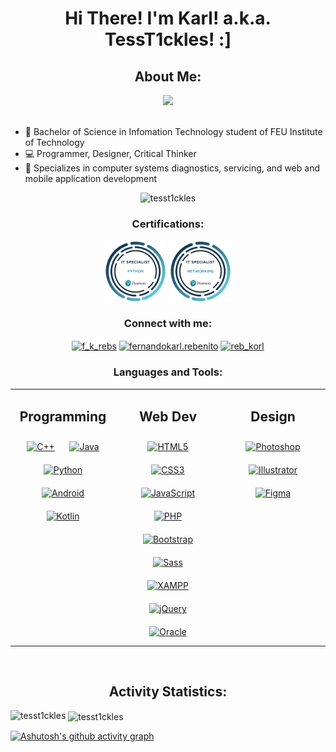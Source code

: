 <h1 align="center">Hi There! I'm Karl! a.k.a. TessT1ckles! :]</h1>
<h2 align="center">About Me:</h2>
<div align="center"><img src="https://github.com/TessT1ckles/TessT1ckles/blob/main/img/pfp.jpg" height="290"></div>

<br>

- 🔭 Bachelor of Science in Infomation Technology student of FEU Institute of Technology
- 💻 Programmer, Designer, Critical Thinker
- 💪 Specializes in computer systems diagnostics, servicing, and web and mobile application development


<p align="center"> <img src="https://komarev.com/ghpvc/?username=tesst1ckles&label=Profile%20views&color=0e75b6&style=flat" alt="tesst1ckles" /> </p>

<h3 align="center">Certifications:</h3>
<p align="center">
<a href="https://www.credly.com/badges/590ab8a2-15e4-4cf1-8bab-90f01bada180/public_url"><img align="center" src="https://github.com/TessT1ckles/TessT1ckles/blob/main/img/it-specialist-python.png" height="100"></a>
<a href="https://www.credly.com/badges/8ef436b9-83b4-4c86-90d8-4ca4284e2d55/public_url"><img align="center" src="https://github.com/TessT1ckles/TessT1ckles/blob/main/img/it-specialist-networking.png" height="100"></a>
</p>

<h3 align="center">Connect with me:</h3>
<p align="center">
<a href="https://twitter.com/f_k_rebs" target="blank"><img align="center" src="https://raw.githubusercontent.com/rahuldkjain/github-profile-readme-generator/master/src/images/icons/Social/twitter.svg" alt="f_k_rebs" height="30" width="40" /></a>
<a href="https://fb.com/fernandokarl.rebenito" target="blank"><img align="center" src="https://raw.githubusercontent.com/rahuldkjain/github-profile-readme-generator/master/src/images/icons/Social/facebook.svg" alt="fernandokarl.rebenito" height="30" width="40" /></a>
<a href="https://instagram.com/reb_korl" target="blank"><img align="center" src="https://raw.githubusercontent.com/rahuldkjain/github-profile-readme-generator/master/src/images/icons/Social/instagram.svg" alt="reb_korl" height="30" width="40" /></a>
</p>

<h3 align="center">Languages and Tools:</h3>
<table align="center" ><tr><td valign="top" width="33%">



<h2 align="center"> Programming </h2> 
<div align="center">  
<a href="https://www.cplusplus.com/" target="_blank"><img style="margin: 10px" src="https://profilinator.rishav.dev/skills-assets/cplusplus-original.svg" alt="C++" height="50" /></a>  
<a href="https://www.java.com/" target="_blank"><img style="margin: 10px" src="https://profilinator.rishav.dev/skills-assets/java-original-wordmark.svg" alt="Java" height="50" /></a>  
<a href="https://www.python.org/" target="_blank"><img style="margin: 10px" src="https://profilinator.rishav.dev/skills-assets/python-original.svg" alt="Python" height="50" /></a>  
<a href="https://www.android.com/intl/en_in/" target="_blank"><img style="margin: 10px" src="https://profilinator.rishav.dev/skills-assets/android-original-wordmark.svg" alt="Android" height="50" /></a>  
<a href="https://kotlinlang.org/" target="_blank"><img style="margin: 10px" src="https://profilinator.rishav.dev/skills-assets/kotlinlang-icon.svg" alt="Kotlin" height="50" /></a>  
</div>

</td><td valign="top" width="33%">



<h2 align="center"> Web Dev </h2>
<div align="center">  
<a href="https://en.wikipedia.org/wiki/HTML5" target="_blank"><img style="margin: 10px" src="https://profilinator.rishav.dev/skills-assets/html5-original-wordmark.svg" alt="HTML5" height="50" /></a>  
<a href="https://www.w3schools.com/css/" target="_blank"><img style="margin: 10px" src="https://profilinator.rishav.dev/skills-assets/css3-original-wordmark.svg" alt="CSS3" height="50" /></a>  
<a href="https://www.javascript.com/" target="_blank"><img style="margin: 10px" src="https://profilinator.rishav.dev/skills-assets/javascript-original.svg" alt="JavaScript" height="50" /></a>  
<a href="https://www.php.net/" target="_blank"><img style="margin: 10px" src="https://profilinator.rishav.dev/skills-assets/php-original.svg" alt="PHP" height="50" /></a>  
<a href="https://getbootstrap.com/docs/3.4/javascript/" target="_blank"><img style="margin: 10px" src="https://profilinator.rishav.dev/skills-assets/bootstrap-plain.svg" alt="Bootstrap" height="50" /></a>  
<a href="https://sass-lang.com/" target="_blank"><img style="margin: 10px" src="https://profilinator.rishav.dev/skills-assets/sass-original.svg" alt="Sass" height="50" /></a>  
<a href="https://www.apachefriends.org/" target="_blank"><img style="margin: 10px" src="https://profilinator.rishav.dev/skills-assets/xampp.png" alt="XAMPP" height="50" /></a>  
<a href="https://jquery.com/" target="_blank"><img style="margin: 10px" src="https://profilinator.rishav.dev/skills-assets/jquery.png" alt="jQuery" height="50" /></a>  
<a href="https://www.oracle.com/in/index.html" target="_blank"><img style="margin: 10px" src="https://profilinator.rishav.dev/skills-assets/oracle-original.svg" alt="Oracle" height="50" /></a>  
</div>

</td><td valign="top" width="33%">



<h2 align="center"> Design </h2>
<div align="center">  
<a href="https://www.adobe.com/in/products/photoshop.html" target="_blank"><img style="margin: 10px" src="https://profilinator.rishav.dev/skills-assets/photoshop-plain.svg" alt="Photoshop" height="50" /></a>  
<a href="https://www.adobe.com/in/products/illustrator.html" target="_blank"><img style="margin: 10px" src="https://profilinator.rishav.dev/skills-assets/adobe_illustrator-icon.svg" alt="Illustrator" height="50" /></a>  
<a href="https://www.figma.com/" target="_blank"><img style="margin: 10px" src="https://profilinator.rishav.dev/skills-assets/figma-icon.svg" alt="Figma" height="50" /></a>  
</div>

</td></tr></table>  


<br/>

<h2 align="center">Activity Statistics:</h2>

<p align="center"><img align="left" src="https://github-readme-stats.vercel.app/api/top-langs?username=tesst1ckles&theme=dark&show_icons=true&locale=en&layout=compact" alt="tesst1ckles" /></p>

<p align="left">&nbsp;<img align="center" src="https://github-readme-stats.vercel.app/api?username=tesst1ckles&theme=dark&show_icons=true&locale=en" alt="tesst1ckles" /></p>

[![Ashutosh's github activity graph](https://github-readme-activity-graph.vercel.app/graph?username=TessT1ckles&bg_color=212121&color=5e9e4c&line=5a9e4c&point=03d100&area=true&hide_border=true)](https://github.com/ashutosh00710/github-readme-activity-graph)
